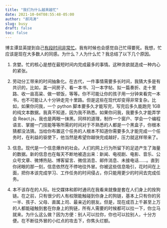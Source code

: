 ```yaml
---
title: "我们为什么越来越忙"
date: 2021-10-04T08:55:48-05:00
author: "郝鸿涛"
slug: busy
draft: false
toc: false
---
```

博主谭显英提到自己[有段时间非常忙](https://shrektan.com/post/2021/09/04/%E7%96%B2%E6%83%AB/)。我有时候也会感觉自己忙得要死。我想，忙应该是现在大多数人的同感。为什么？人为什么忙？我总结了以下几个原因。

   1. 贪婪。忙的核心是想在最短时间内完成最多的事情。这种贪欲就造成一种内心的紧张。

   2. 劳动分工带来的时间抽象化。在古代，一件事情需要多长时间，我猜大多是有共识的，比如，盖一间房子、看一本书、习一本字帖、拟一篇奏折、走十里路、收一亩高粱、做一顿饭，等等。你不可能让你的孩子用一分钟来看完一本书，也不可能让人十分钟走完十里路。但是这些在现代却变得非常复杂。比如，如果你问我，一个 python 脚本要多久才能写完，写完后多久能跑完 1GB 的纯文本数据。我真不知道，因为我不熟悉。如果你问我，我要多久才能弄学会 React.js，我也是两眼一抹黑。同样的道理，制作一个窗户、学会一个编程语言、掌握一门技能等等所需的时间对于不熟悉的人都是一个黑盒子，你根本猜都没法猜。当给你布置这个任务的人根本不知道你需要多久才能完成一个任务时，在利益的驱使下，他当然是希望你越快完成越好，压力就这样带来了。

   3. 信息。现代是一个信息爆炸的社会。人们的网上行为所留下的足迹产生了海量的数据。新的信息也在每天不断地被造出来：新闻、电视剧、电影、音乐、公众号文章、微博热贴、博客留言、微信消息、邮件消息、未接电话......。直到你闭眼的那一刻，信息依然在不停地往外冒。你被这些信息吸引，花时间在上面，把你本该完成学习、工作任务的时间侵占，你只能用更少的时间去完成任务。

   4. 本不该存在的人际。社交媒体和即时通讯在我看来就像是套在人们身上的拴狗链。在之前，只有很少的人有权限能触碰到你身上的狗链，基本上只有你的另一半、孩子、父母、直属上司、最亲近的朋友。但是，现在成百上千甚至上万的人都能碰触到套在你身上的狗链，所有人需要的时候都可以拉一下，你立马就来。为什么这么做？因为方便：别人可以拉你，你也可以拉别人，十分方便。在不断往外冒的小红点的攻击下，你焦头烂额。